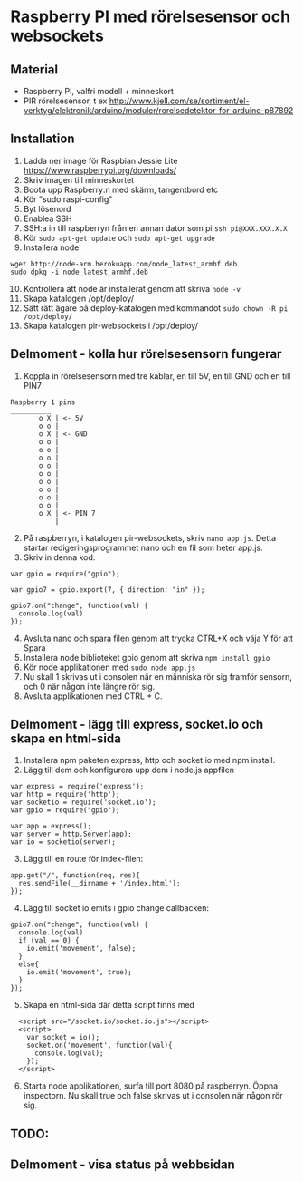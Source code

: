 # Raspberry PI med rörelsesensor och websockets

## Material

* Raspberry PI, valfri modell + minneskort
* PIR rörelsesensor, t ex http://www.kjell.com/se/sortiment/el-verktyg/elektronik/arduino/moduler/rorelsedetektor-for-arduino-p87892

## Installation

1. Ladda ner image för Raspbian Jessie Lite https://www.raspberrypi.org/downloads/
2. Skriv imagen till minneskortet
3. Boota upp Raspberry:n med skärm, tangentbord etc
4. Kör "sudo raspi-config"
5. Byt lösenord
6. Enablea SSH
7. SSH:a in till raspberryn från en annan dator som pi ```ssh pi@XXX.XXX.X.X```
8. Kör ```sudo apt-get update``` och ```sudo apt-get upgrade```
9. Installera node:
```
wget http://node-arm.herokuapp.com/node_latest_armhf.deb
sudo dpkg -i node_latest_armhf.deb
```
10. Kontrollera att node är installerat genom att skriva ```node -v```
11. Skapa katalogen /opt/deploy/
12. Sätt rätt ägare på deploy-katalogen med kommandot ```sudo chown -R pi /opt/deploy/```
13. Skapa katalogen pir-websockets i /opt/deploy/

## Delmoment - kolla hur rörelsesensorn fungerar

1. Koppla in rörelsesensorn med tre kablar, en till 5V, en till GND och en till PIN7
  ```
  Raspberry 1 pins
  __________
         o X | <- 5V
         o o |
         o X | <- GND
         o o |
         o o |
         o o |
         o o |
         o o |
         o o |
         o o |       
         o o |
         o o |
         o X | <- PIN 7
             |

  ```
2. På raspberryn, i katalogen pir-websockets, skriv ```nano app.js```. Detta startar redigeringsprogrammet nano och en fil som heter app.js.
3. Skriv in denna kod:
  ```
  var gpio = require("gpio");

  var gpio7 = gpio.export(7, { direction: "in" });

  gpio7.on("change", function(val) {
    console.log(val)
  });
  ```
4. Avsluta nano och spara filen genom att trycka CTRL+X och väja Y för att Spara
5. Installera node biblioteket gpio genom att skriva ```npm install gpio```
6. Kör node applikationen med ```sudo node app.js```
7. Nu skall 1 skrivas ut i consolen när en människa rör sig framför sensorn, och 0 när någon inte längre rör sig.
8. Avsluta applikationen med CTRL + C.

## Delmoment - lägg till express, socket.io och skapa en html-sida

1. Installera npm paketen express, http och socket.io med npm install.
2. Lägg till dem och konfigurera upp dem i node.js appfilen
  ```
  var express = require('express');
  var http = require('http');
  var socketio = require('socket.io');
  var gpio = require("gpio");

  var app = express();
  var server = http.Server(app);
  var io = socketio(server);
  ```
3. Lägg till en route för index-filen:
  ```
  app.get("/", function(req, res){
    res.sendFile(__dirname + '/index.html');
  });
  ```
4. Lägg till socket io emits i gpio change callbacken:
  ```
  gpio7.on("change", function(val) {
    console.log(val)
    if (val == 0) {
      io.emit('movement', false);
    }
    else{
      io.emit('movement', true);
    }
  });
  ```
5. Skapa en html-sida där detta script finns med
  ```
    <script src="/socket.io/socket.io.js"></script>
    <script>
      var socket = io();
      socket.on('movement', function(val){
        console.log(val);
      });
    </script>
  ```
6. Starta node applikationen, surfa till port 8080 på raspberryn. Öppna inspectorn. Nu skall true och false skrivas ut i consolen när någon rör sig.

## TODO:

## Delmoment - visa status på webbsidan
